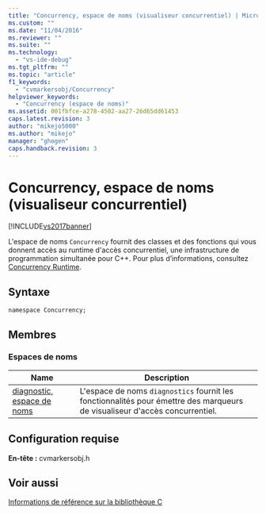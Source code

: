 ```yaml
---
title: "Concurrency, espace de noms (visualiseur concurrentiel) | Microsoft Docs"
ms.custom: ""
ms.date: "11/04/2016"
ms.reviewer: ""
ms.suite: ""
ms.technology: 
  - "vs-ide-debug"
ms.tgt_pltfrm: ""
ms.topic: "article"
f1_keywords: 
  - "cvmarkersobj/Concurrency"
helpviewer_keywords: 
  - "Concurrency (espace de noms)"
ms.assetid: 001fbfce-a278-4502-aa27-26d65dd61453
caps.latest.revision: 3
author: "mikejo5000"
ms.author: "mikejo"
manager: "ghogen"
caps.handback.revision: 3
---
```

# Concurrency, espace de noms (visualiseur concurrentiel)
[!INCLUDE[vs2017banner](../code-quality/includes/vs2017banner.md)]

L'espace de noms `Concurrency` fournit des classes et des fonctions qui vous donnent accès au runtime d'accès concurrentiel, une infrastructure de programmation simultanée pour C\+\+.  Pour plus d’informations, consultez [Concurrency Runtime](/visual-cpp/parallel/concrt/concurrency-runtime).  
  
## Syntaxe  
  
```  
namespace Concurrency;  
```  
  
## Membres  
  
### Espaces de noms  
  
|Name|Description|  
|----------|-----------------|  
|[diagnostic, espace de noms](../profiling/diagnostic-namespace.md)|L'espace de noms `diagnostics` fournit les fonctionnalités pour émettre des marqueurs de visualiseur d'accès concurrentiel.|  
  
## Configuration requise  
 **En\-tête :** cvmarkersobj.h  
  
## Voir aussi  
 [Informations de référence sur la bibliothèque C](../profiling/c-library-reference.md)